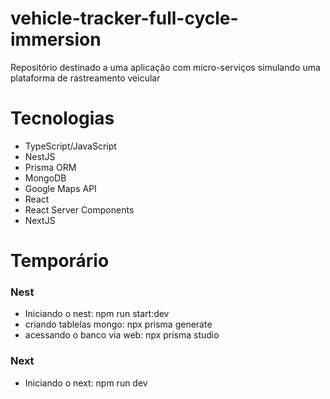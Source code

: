 # vehicle-tracker-full-cycle-immersion
Repositório destinado a uma aplicação com micro-serviços  simulando uma plataforma de rastreamento veicular

# Tecnologias
- TypeScript/JavaScript
- NestJS
- Prisma ORM
- MongoDB
- Google Maps API
- React
- React Server Components
- NextJS

# Temporário
### Nest
- Iniciando o nest: npm run start:dev
- criando tablelas mongo: npx prisma generate
- acessando o banco via web: npx prisma studio

### Next
- Iniciando o next: npm run dev
